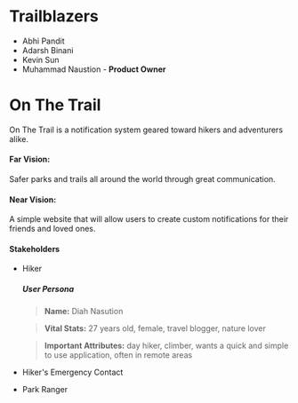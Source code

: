 # Trailblazers
- Abhi Pandit
- Adarsh Binani
- Kevin Sun
- Muhammad Naustion - **Product Owner**



# On The Trail

On The Trail is a notification system geared toward hikers and adventurers alike. 

#### Far Vision:
Safer parks and trails all around the world through great communication.

#### Near Vision:
A simple website that will allow users to create custom notifications for their friends and loved ones.

#### Stakeholders
- Hiker
  ##### User Persona

  > **Name:** Diah Nasution

  > **Vital Stats:** 27 years old, female, travel blogger, nature lover
  
  > **Important Attributes:** day hiker, climber, wants a quick and simple to use application, often in remote areas
  
- Hiker's Emergency Contact
- Park Ranger



